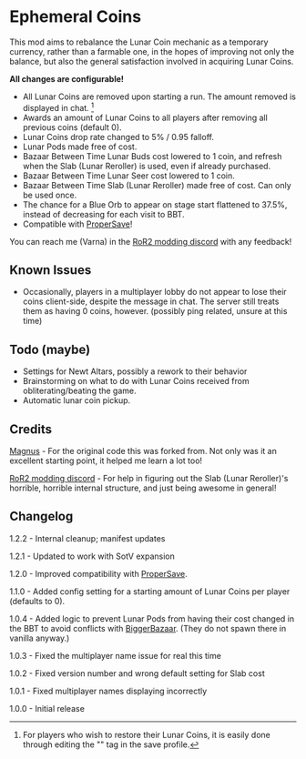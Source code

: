 # Ephemeral Coins

This mod aims to rebalance the Lunar Coin mechanic as a temporary currency, rather than a farmable one, in the hopes of improving not only the balance, but also the general satisfaction involved in acquiring Lunar Coins.

**All changes are configurable!**

- All Lunar Coins are removed upon starting a run. The amount removed is displayed in chat. [^1]
- Awards an amount of Lunar Coins to all players after removing all previous coins (default 0).
- Lunar Coins drop rate changed to 5% / 0.95 falloff.
- Lunar Pods made free of cost.
- Bazaar Between Time Lunar Buds cost lowered to 1 coin, and refresh when the Slab (Lunar Reroller) is used, even if already purchased.
- Bazaar Between Time Lunar Seer cost lowered to 1 coin.
- Bazaar Between Time Slab (Lunar Reroller) made free of cost. Can only be used once.
- The chance for a Blue Orb to appear on stage start flattened to 37.5%, instead of decreasing for each visit to BBT.
- Compatible with [ProperSave](https://thunderstore.io/package/KingEnderBrine/ProperSave/)!


[^1]: For players who wish to restore their Lunar Coins, it is easily done through editing the "<coins>" tag in the save profile.

You can reach me (Varna) in the [RoR2 modding discord](https://discord.gg/5MbXZvd) with any feedback!

## Known Issues

- Occasionally, players in a multiplayer lobby do not appear to lose their coins client-side, despite the message in chat. The server still treats them as having 0 coins, however. (possibly ping related, unsure at this time)

## Todo (maybe)

- Settings for Newt Altars, possibly a rework to their behavior
- Brainstorming on what to do with Lunar Coins received from obliterating/beating the game.
- Automatic lunar coin pickup.

## Credits

[Magnus](https://github.com/MagnusMagnuson/RoR2Mods) - For the original code this was forked from. Not only was it an excellent starting point, it helped me learn a lot too!

[RoR2 modding discord](https://discord.gg/5MbXZvd) - For help in figuring out the Slab (Lunar Reroller)'s horrible, horrible internal structure, and just being awesome in general!

## Changelog

1.2.2 - Internal cleanup; manifest updates

1.2.1 - Updated to work with SotV expansion

1.2.0 - Improved compatibility with [ProperSave](https://thunderstore.io/package/KingEnderBrine/ProperSave/).

1.1.0 - Added config setting for a starting amount of Lunar Coins per player (defaults to 0).

1.0.4 - Added logic to prevent Lunar Pods from having their cost changed in the BBT to avoid conflicts with [BiggerBazaar](https://thunderstore.io/package/MagnusMagnuson/BiggerBazaar/). (They do not spawn there in vanilla anyway.)

1.0.3 - Fixed the multiplayer name issue for real this time

1.0.2 - Fixed version number and wrong default setting for Slab cost

1.0.1 - Fixed multiplayer names displaying incorrectly

1.0.0 - Initial release